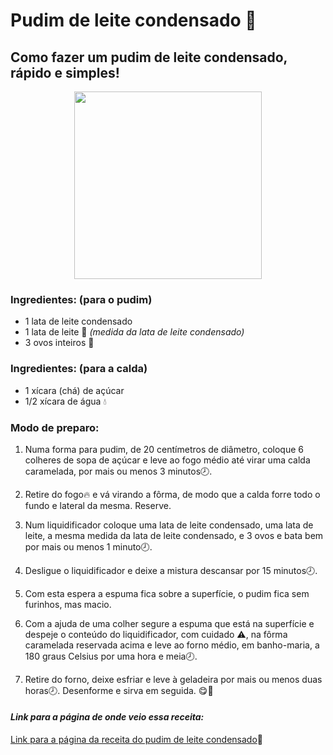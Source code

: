 # Pudim de leite condensado 🍮

## Como fazer um pudim de leite condensado, rápido e simples!

<p align="center">
<img src="https://s2.glbimg.com/CUbNzBegJiuo3USQLJSczV77-Bk=/0x0:1800x1400/1000x0/smart/filters:strip_icc()/i.s3.glbimg.com/v1/AUTH_e84042ef78cb4708aeebdf1c68c6cbd6/internal_photos/bs/2020/t/2/dpV1FkS4WByGHfml8S1w/pudim.jpg" align="center" width="300">
</p>

### Ingredientes: (para o pudim)

- 1 lata de leite condensado
- 1 lata de leite 🥛 *(medida da lata de leite condensado)* 
- 3 ovos inteiros 🥚

### Ingredientes: (para a calda)

- 1 xícara (chá) de açúcar
- 1/2 xícara de água 💧


### **Modo de preparo:**

1. Numa forma para pudim, de 20 centímetros de diâmetro, coloque 6 colheres de sopa de açúcar e leve ao fogo médio até virar uma calda caramelada, por mais ou menos 3 minutos🕗.

2. Retire do fogo🔥 e vá virando a fôrma, de modo que a calda forre todo o fundo e lateral da mesma. Reserve.

3. Num liquidificador coloque uma lata de leite condensado, uma lata de leite, a mesma medida da lata de leite condensado, e 3 ovos e bata bem por mais ou menos 1 minuto🕗.

4. Desligue o liquidificador e deixe a mistura descansar por 15 minutos🕗.

5. Com esta espera a espuma fica sobre a superfície, o pudim fica sem furinhos, mas macio.

6. Com a ajuda de uma colher segure a espuma que está na superfície e despeje o conteúdo do liquidificador, com cuidado ⚠️, na fôrma caramelada reservada acima e leve ao forno médio, em banho-maria, a 180 graus Celsius por uma hora e meia🕗.

7. Retire do forno, deixe esfriar e leve à geladeira por mais ou menos duas horas🕗. Desenforme e sirva em seguida. 😋🍮


#### ***Link para a página de onde veio essa receita:***
[Link para a página da receita do pudim de leite condensado](https://receitas.globo.com/pudim-de-leite-condensado-4d514bb052e0b252bc00e85a.ghtml)🔗
